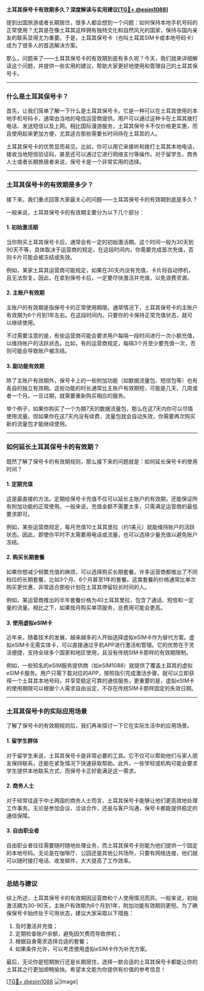 **土耳其保号卡有效期多久？深度解读与实用建议[[TG💪+ @esim1088](https://t.me/s/esim1088)]**

提到出国旅游或者长期居住，很多人都会想到一个问题：如何保持本地手机号码的正常使用？尤其是在像土耳其这样拥有独特文化和自然风光的国家，保持与国内亲友的联系显得尤为重要。于是，土耳其保号卡（也叫土耳其SIM卡或本地号码卡）成为了很多人的首选解决方案。

那么，问题来了——土耳其保号卡的有效期到底有多久呢？今天，我们就来详细解读这个问题，并提供一些实用的建议，帮助大家更好地使用和管理自己的土耳其保号卡。

---

### **什么是土耳其保号卡？**

首先，让我们简单了解一下什么是土耳其保号卡。它是一种可以在土耳其使用的本地手机号码卡，通常由当地的电信运营商提供。用户可以通过这种卡在土耳其拨打电话、发送短信以及上网。相比国际漫游服务，土耳其保号卡不仅价格更实惠，而且使用起来更加方便，尤其适合那些需要长时间待在土耳其的人。

土耳其保号卡的优势显而易见。比如，你可以用它来接听和拨打土耳其本地电话，接收当地短信验证码，甚至还可以通过它进行网络支付等操作。对于留学生、商务人士或者长期旅居者来说，保号卡是一个非常实用的选择。

---

### **土耳其保号卡的有效期是多少？**

接下来，我们重点回答大家最关心的问题——土耳其保号卡的有效期到底是多久？

一般来说，土耳其保号卡的有效期主要分为以下几个部分：

#### **1. 初始激活期**
当你购买土耳其保号卡后，通常会有一定的初始激活期。这个时间一般为30天到90天不等，具体取决于运营商的规定。在这段时间内，你需要完成首次充值，否则卡片可能会被冻结或失效。

例如，某家土耳其运营商可能规定，如果在30天内没有充值，卡片将自动停机，且无法恢复。因此，在拿到保号卡后，一定要尽快激活并充值，以免浪费资源。

#### **2. 主账户有效期**
主账户的有效期是指保号卡的正常使用期限。通常情况下，土耳其保号卡的主账户有效期为6个月到1年左右。在这段时间内，只要你的卡保持正常充值状态，就可以继续使用。

不过需要注意的是，有些运营商可能会要求用户每隔一段时间进行一次小额充值，以维持账户的活跃状态。比如，有的运营商规定，每隔3个月至少要充值一次，否则可能会导致账户被冻结。

#### **3. 副功能有效期**
除了主账户有效期外，保号卡上的一些附加功能（如数据流量包、短信包等）也有各自的独立有效期。这些功能的时长通常比主账户有效期短，可能是几天、几周或者一个月。一旦过期，就需要重新购买相应的服务。

举个例子，如果你购买了一个为期7天的数据流量包，那么在这7天内你可以尽情使用流量。但如果你在这7天内没有续费，流量包就会自动失效，你需要再次购买新的流量包才能继续使用。

---

### **如何延长土耳其保号卡的有效期？**

既然了解了保号卡的有效期规则，那么接下来的问题就是：如何延长保号卡的使用时间？

#### **1. 定期充值**
这是最直接的方法。定期给保号卡充值不仅可以延长主账户的有效期，还能保证所有附加功能的正常使用。一般来说，充值金额不需要太多，只需满足运营商的最低要求即可。

例如，某些运营商规定，每月充值10土耳其里拉（约1美元）就能维持账户的活跃状态。因此，即使你平时不太需要用电话或流量，也可以选择少量充值以避免账户冻结。

#### **2. 购买长期套餐**
如果你想减少频繁充值的麻烦，可以选择购买长期套餐。许多运营商都推出了不同档位的长期套餐，比如3个月、6个月甚至1年的套餐。这类套餐的价格通常比单次购买更优惠，非常适合那些计划在土耳其停留较长时间的人。

例如，某运营商推出的半年套餐价格为40土耳其里拉，包含了通话、短信和一定量的流量。相比之下，如果按月购买单项服务，总费用可能会更高。

#### **3. 使用虚拟eSIM卡**
近年来，随着技术的发展，越来越多的人开始选择虚拟eSIM卡作为替代方案。虚拟eSIM卡无需实体卡，可以直接通过手机APP进行激活和管理。它的优势在于灵活便捷，支持全球多个国家和地区使用，且没有传统SIM卡那样的有效期限制。

例如，一些知名的eSIM服务提供商（如eSIM1088）就提供了覆盖土耳其的虚拟eSIM卡服务。用户只需下载对应的APP，按照指引完成激活步骤，就可以立即获得一个土耳其本地号码，并享受稳定可靠的通信服务。更重要的是，虚拟eSIM卡的使用期限可以根据个人需求自由设定，不存在传统SIM卡那样固定的失效日期。

---

### **土耳其保号卡的实际应用场景**

了解了保号卡的有效期规则后，我们再来探讨一下它在实际生活中的应用场景。

#### **1. 留学生群体**
对于留学生来说，土耳其保号卡是非常必要的工具。它不仅可以帮助他们与家人朋友保持联系，还能在紧急情况下快速获取帮助。此外，一些学校或机构可能会要求学生提供本地联系方式，而保号卡正好能满足这一需求。

#### **2. 商务人士**
对于经常往返于中土两国的商务人士而言，土耳其保号卡能够让他们更高效地处理工作事务。无论是参加会议、洽谈合作，还是与客户沟通，保号卡都能提供稳定的通信保障。

#### **3. 自由职业者**
自由职业者往往需要随时随地处理业务，而土耳其保号卡则能为他们提供一个固定的本地号码。无论是在咖啡厅、公园还是其他公共场所，只要有网络连接，他们就可以随时接打电话、收发邮件，大大提高了工作效率。

---

### **总结与建议**

综上所述，土耳其保号卡的有效期因运营商和个人使用情况而异。一般来说，初始激活期为30-90天，主账户有效期为6个月到1年，附加功能有效期则更短。为了确保保号卡始终处于可用状态，建议大家采取以下措施：

1. 及时激活并充值；
2. 定期检查账户余额，避免因欠费而导致停机；
3. 根据自身需求选择合适的套餐；
4. 如果条件允许，可以考虑使用虚拟eSIM卡作为补充方案。

最后，无论你是短期旅行还是长期居住，选择一款合适的土耳其保号卡都能让你的土耳其之行更加顺畅愉快。希望本文能为你提供有价值的参考信息！

[[TG💪+ @esim1088](https://t.me/s/esim1088) ![Image](https://i.postimg.cc/4NQfJmqS/Snipaste-2025-05-13-00-14-12.png)]